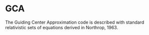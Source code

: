 # GCA
The Guiding Center Approximation code is described with standard relativistic sets of equations derived in Northrop, 1963.
